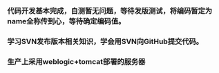 ### 代码开发基本完成，自测暂无问题，等待发版测试，将编码暂定为name全称传到心，等待确定编码值。
### 学习SVN发布版本相关知识，学会用SVN向GitHub提交代码。
### 生产上采用weblogic+tomcat部署的服务器